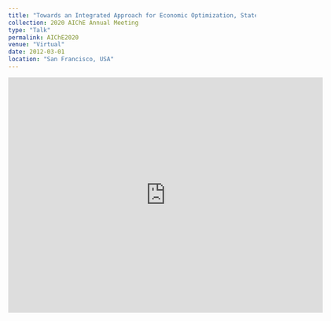 ```yaml
---
title: "Towards an Integrated Approach for Economic Optimization, State Estimation, and Control of a Post-Combustion Carbon Capture Absorber Section"
collection: 2020 AIChE Annual Meeting
type: "Talk"
permalink: AIChE2020
venue: "Virtual"
date: 2012-03-01
location: "San Francisco, USA"
---
```


<iframe
    width="640"
    height="480"
    src="https://youtu.be/embed/a5VRMCafo7o"
    frameborder="0"
    allow="autoplay; encrypted-media"
    allowfullscreen
>
</iframe>
